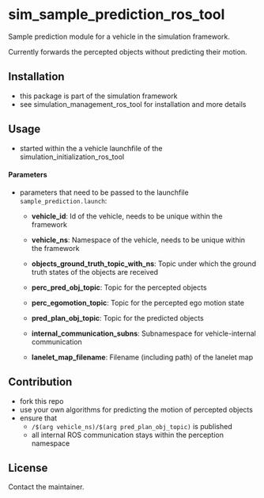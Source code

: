 # sim_sample_prediction_ros_tool
Sample prediction module for a vehicle in the simulation framework.

Currently forwards the percepted objects without predicting their motion.

## Installation
* this package is part of the simulation framework
* see simulation_management_ros_tool for installation and more details

## Usage
* started within the a vehicle launchfile of the simulation_initialization_ros_tool

#### Parameters
* parameters that need to be passed to the launchfile `sample_prediction.launch`:
  * **vehicle_id**: Id of the vehicle, needs to be unique within the framework
  * **vehicle_ns**: Namespace of the vehicle, needs to be unique within the framework

  * **objects_ground_truth_topic_with_ns**: Topic under which the ground truth states of the objects are received
  * **perc_pred_obj_topic**: Topic for the percepted objects
  * **perc_egomotion_topic**: Topic for the percepted ego motion state
  * **pred_plan_obj_topic**: Topic for the predicted objects
  * **internal_communication_subns**: Subnamespace for vehicle-internal communication

  * **lanelet_map_filename**: Filename (including path) of the lanelet map

## Contribution

* fork this repo
* use your own algorithms for predicting the motion of percepted objects
* ensure that
  * `/$(arg vehicle_ns)/$(arg pred_plan_obj_topic)` is published
  * all internal ROS communication stays within the perception namespace

## License
Contact the maintainer.
